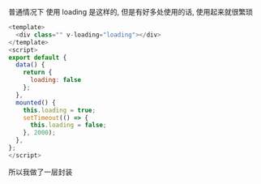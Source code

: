 普通情况下 使用 loading 是这样的, 但是有好多处使用的话, 使用起来就很繁琐
```js
<template>
  <div class="" v-loading="loading"></div>
</template>
<script>
export default {
  data() {
    return {
      loading: false
    };
  },
  mounted() {
    this.loading = true;
    setTimeout(() => {
      this.loading = false;
    }, 2000);
  },
};
</script>
```

所以我做了一层封装
